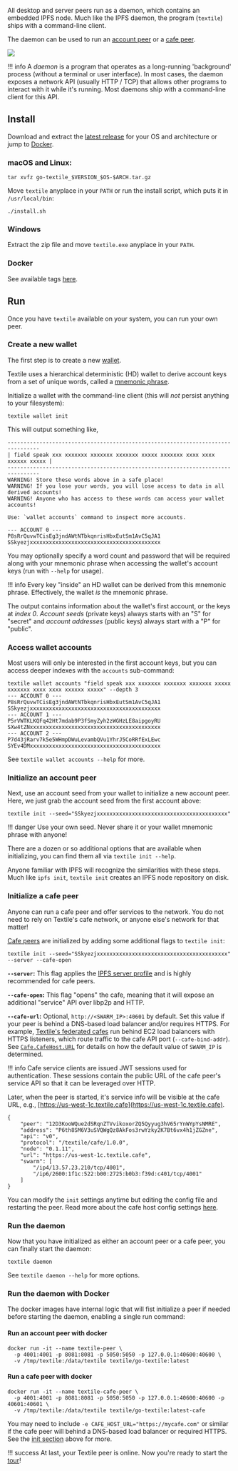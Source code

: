 All desktop and server peers run as a daemon, which contains an embedded IPFS node. Much like the IPFS daemon, the program (`textile`) ships with a command-line client.

The daemon can be used to run an [account peer](/concepts/#account-peers) or a [cafe peer](/concepts/#cafe-peers).

![](/images/daemon.png)

!!! info
    A _daemon_ is a program that operates as a long-running 'background' process (without a terminal or user interface). In most cases, the daemon exposes a network API (usually HTTP / TCP) that allows other programs to interact with it while it's running. Most daemons ship with a command-line client for this API.

## Install

Download and extract the [latest release](https://github.com/textileio/go-textile/releases/latest) for your OS and architecture or jump to [Docker](https://github.com/textileio/go-textile#docker).

### macOS and Linux:

```
tar xvfz go-textile_$VERSION_$OS-$ARCH.tar.gz
```

Move `textile` anyplace in your `PATH` or run the install script, which puts it in `/usr/local/bin`:

```
./install.sh

```

### Windows

Extract the zip file and move `textile.exe` anyplace in your `PATH`.

### Docker

See available tags [here](https://hub.docker.com/r/textile/go-textile/tags).

## Run

Once you have `textile` available on your system, you can run your own peer.

### Create a new wallet

The first step is to create a new [wallet](/concepts/the-wallet).

Textile uses a hierarchical deterministic (HD) wallet to derive account keys from a set of unique words, called a [mnemonic phrase](https://en.bitcoin.it/wiki/Seed_phrase).

Initialize a wallet with the command-line client (this will _not_ persist anything to your filesystem):

    textile wallet init

This will output something like,

    --------------------------------------------------------------------------------
    | field speak xxx xxxxxxx xxxxxxx xxxxxxx xxxxx xxxxxxx xxxx xxxx xxxxxx xxxxx |
    --------------------------------------------------------------------------------
    WARNING! Store these words above in a safe place!
    WARNING! If you lose your words, you will lose access to data in all derived accounts!
    WARNING! Anyone who has access to these words can access your wallet accounts!

    Use: `wallet accounts` command to inspect more accounts.

    --- ACCOUNT 0 ---
    P8sRrQuvwTCisEg3jndAWtNTbkqnrisHbxEutSm1AvC5qJA1
    SSkyezjxxxxxxxxxxxxxxxxxxxxxxxxxxxxxxxxxxxxxxxxx

You may optionally specify a word count and password that will be required along with your mnemonic phrase when accessing the wallet's account keys (run with `--help` for usage).

!!! info
    Every key "inside" an HD wallet can be derived from this mnemonic phrase. Effectively, the wallet _is_ the mnemonic phrase.

The output contains information about the wallet's first account, or the keys at _index 0_. _Account seeds_ (private keys) always starts with an "S" for "secret" and _account addresses_ (public keys) always start with a "P" for "public".

### Access wallet accounts

Most users will only be interested in the first account keys, but you can access deeper indexes with the `accounts` sub-command:

    textile wallet accounts "field speak xxx xxxxxxx xxxxxxx xxxxxxx xxxxx xxxxxxx xxxx xxxx xxxxxx xxxxx" --depth 3
    --- ACCOUNT 0 ---
    P8sRrQuvwTCisEg3jndAWtNTbkqnrisHbxEutSm1AvC5qJA1
    SSkyezjxxxxxxxxxxxxxxxxxxxxxxxxxxxxxxxxxxxxxxxxx
    --- ACCOUNT 1 ---
    P5rVWTKLKQFq42Ht7mdab9P3fSmyZyh2zWGHzLE8aipgoyRU
    SXw4tZNxxxxxxxxxxxxxxxxxxxxxxxxxxxxxxxxxxxxxxxxx
    --- ACCOUNT 2 ---
    P7d43jRarv7k5e5WHmpDWuLevambQVu1YhrJ5CoRRfExLEwc
    SYEv4DMxxxxxxxxxxxxxxxxxxxxxxxxxxxxxxxxxxxxxxxxx

See `textile wallet accounts --help` for more.

### Initialize an account peer

Next, use an account seed from your wallet to initialize a new account peer. Here, we just grab the account seed from the first account above:

    textile init --seed="SSkyezjxxxxxxxxxxxxxxxxxxxxxxxxxxxxxxxxxxxxxxxxx"

!!! danger
    Use your own seed. Never share it or your wallet mnemonic phrase with anyone!

There are a dozen or so additional options that are available when initializing, you can find them all via `textile init --help`.

Anyone familiar with IPFS will recognize the similarities with these steps. Much like `ipfs init`, `textile init` creates an IPFS node repository on disk.

### Initialize a cafe peer

Anyone can run a cafe peer and offer services to the network. You do not need to rely on Textile's cafe network, or anyone else's network for that matter!

[Cafe peers](/concepts/cafes) are initialized by adding some additional flags to `textile init`:

```
textile init --seed="SSkyezjxxxxxxxxxxxxxxxxxxxxxxxxxxxxxxxxxxxxxxxxx" --server --cafe-open
```

**`--server`:** This flag applies the [IPFS server profile](https://github.com/ipfs/go-ipfs-config/blob/master/profile.go#L49) and is highly recommended for cafe peers.

**`--cafe-open`:** This flag "opens" the cafe, meaning that it will expose an additional "service" API over libp2p and HTTP.

**`--cafe-url`:** Optional, `http://<SWARM_IP>:40601` by default. Set this value if your peer is behind a DNS-based load balancer and/or requires HTTPS. For example, [Textile's federated cafes](https://github.com/textileio/textile-opts#network) run behind EC2 load balancers with HTTPS listeners, which route traffic to the cafe API port (`--cafe-bind-addr`). See [`Cafe.CafeHost.URL`](/develop/peer-config-file/#cafecafehosturl) for details on how the default value of `SWARM_IP` is determined.

!!! info
    Cafe service clients are issued JWT sessions used for authentication. These sessions contain the public URL of the cafe peer's service API so that it can be leveraged over HTTP.

Later, when the peer is started, it's service info will be visible at the cafe URL, e.g., [https://us-west-1c.textile.cafe](https://us-west-1c.textile.cafe).

    {
        "peer": "12D3KooWQue2dSRqnZTVvikoxorZQ5Qyyug3hV65rYnWYpYsNMRE",
        "address": "P6th8SM6V3uSVQWgQz8AkFos3rwYzky2K7Bt6vx4h1jZGZne",
        "api": "v0",
        "protocol": "/textile/cafe/1.0.0",
        "node": "0.1.11",
        "url": "https://us-west-1c.textile.cafe",
        "swarm": [
            "/ip4/13.57.23.210/tcp/4001",
            "/ip6/2600:1f1c:522:b00:2725:b0b3:f39d:c401/tcp/4001"
        ]
    }

You can modify the `init` settings anytime but editing the config file and restarting the peer. Read more about the cafe host config settings [here](/develop/peer-config-file#cafe).

### Run the daemon

Now that you have initialized as either an account peer or a cafe peer, you can finally start the daemon:

    textile daemon

See `textile daemon --help` for more options.

### Run the daemon with Docker

The docker images have internal logic that will fist initialize a peer if needed before starting the daemon, enabling a single run command:

#### Run an account peer with docker

    docker run -it --name textile-peer \
      -p 4001:4001 -p 8081:8081 -p 5050:5050 -p 127.0.0.1:40600:40600 \
      -v /tmp/textile:/data/textile textile/go-textile:latest

#### Run a cafe peer with docker

    docker run -it --name textile-cafe-peer \
      -p 4001:4001 -p 8081:8081 -p 5050:5050 -p 127.0.0.1:40600:40600 -p 40601:40601 \
      -v /tmp/textile:/data/textile textile/go-textile:latest-cafe

You may need to include `-e CAFE_HOST_URL="https://mycafe.com"` or similar if the cafe peer will behind a DNS-based load balancer or required HTTPS. See the [init section](/install/the-daemon/#initialize-a-cafe-peer) above for more.

!!! success
    At last, your Textile peer is online. Now you're ready to start the [tour](/a-tour-of-textile)!

<br>
